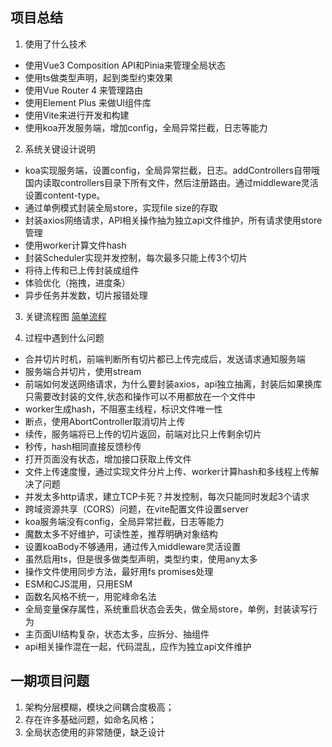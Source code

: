 ## 项目总结

1. 使用了什么技术

- 使用Vue3 Composition API和Pinia来管理全局状态
- 使用ts做类型声明，起到类型约束效果
- 使用Vue Router 4 来管理路由
- 使用Element Plus 来做UI组件库
- 使用Vite来进行开发和构建
- 使用koa开发服务端，增加config，全局异常拦截，日志等能力

2. 系统关键设计说明

- koa实现服务端，设置config，全局异常拦截，日志。addControllers自带哦国内读取controllers目录下所有文件，然后注册路由。通过middleware灵活设置content-type。
- 通过单例模式封装全局store，实现file size的存取
- 封装axios网络请求，API相关操作抽为独立api文件维护，所有请求使用store管理
- 使用worker计算文件hash
- 封装Scheduler实现并发控制，每次最多只能上传3个切片
- 将待上传和已上传封装成组件
- 体验优化（拖拽，进度条）
- 异步任务并发数，切片报错处理

3. 关键流程图
   [简单流程](https://www.yuque.com/u1598738/ryg73d/bz327udm30r7eiyy)

4. 过程中遇到什么问题

- 合并切片时机，前端判断所有切片都已上传完成后，发送请求通知服务端
- 服务端合并切片，使用stream
- 前端如何发送网络请求，为什么要封装axios，api独立抽离，封装后如果换库只需要改封装的文件,状态和操作可以不用都放在一个文件中
- worker生成hash，不阻塞主线程，标识文件唯一性
- 断点，使用AbortController取消切片上传
- 续传，服务端将已上传的切片返回，前端对比只上传剩余切片
- 秒传，hash相同直接反馈秒传
- 打开页面没有状态，增加接口获取上传文件
- 文件上传速度慢，通过实现文件分片上传、worker计算hash和多线程上传解决了问题
- 并发太多http请求，建立TCP卡死？并发控制，每次只能同时发起3个请求
- 跨域资源共享（CORS）问题，在vite配置文件设置server
- koa服务端没有config，全局异常拦截，日志等能力
- 魔数太多不好维护，可读性差，推荐明确对象结构
- 设置koaBody不够通用，通过传入middleware灵活设置
- 虽然启用ts，但是很多做类型声明，类型约束，使用any太多
- 操作文件使用同步方法，最好用fs promises处理
- ESM和CJS混用，只用ESM
- 函数名风格不统一，用驼峰命名法
- 全局变量保存属性，系统重启状态会丢失，做全局store，单例，封装读写行为
- 主页面UI结构复杂，状态太多，应拆分、抽组件
- api相关操作混在一起，代码混乱，应作为独立api文件维护

## 一期项目问题

1. 架构分层模糊，模块之间耦合度极高；
2. 存在许多基础问题，如命名风格；
3. 全局状态使用的非常随便，缺乏设计
